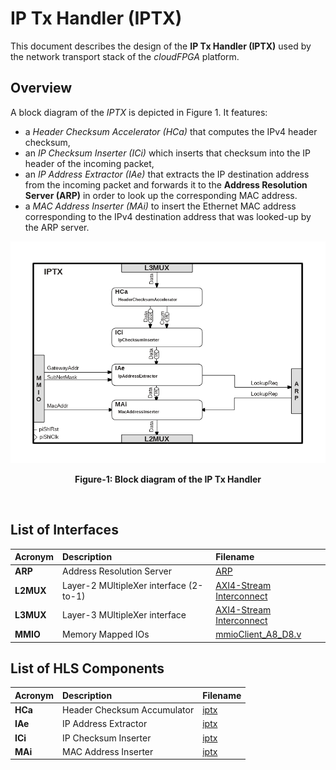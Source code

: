 # IP Tx Handler (IPTX)

This document describes the design of the **IP Tx Handler (IPTX)** used by the network transport stack of the *cloudFPGA* platform.

## Overview
A block diagram of the *IPTX* is depicted in Figure 1. It features: 
  - a *Header Checksum Accelerator (HCa)* that computes the IPv4 header checksum,
  - an *IP Checksum Inserter (ICi)* which inserts that checksum into the IP header of the incoming packet,
  - an *IP Address Extractor (IAe)* that extracts the IP destination address from the incoming packet and forwards it 
  to the **Address Resolution Server (ARP)** in order to look up the corresponding MAC address.
  - a *MAC Address Inserter (MAi)* to insert the Ethernet MAC address corresponding to the IPv4 destination address that
   was looked-up by the ARP server.

![Block diagram of the IPTX](https://github.com/cloudFPGA/cFDK/blob/main/DOC/NTS/./images/Fig-IPTX-Structure.bmp?raw=true#center)
<p align="center"><b>Figure-1: Block diagram of the IP Tx Handler</b></p>
<br>

## List of Interfaces

| Acronym                                           | Description                                           | Filename
|:--------------------------------------------------|:------------------------------------------------------|:--------------
| **ARP**                                           | Address Resolution Server                             | [ARP](../../SRA/LIB/SHELL/LIB/hdl/nts/nts_TcpIp_Arp.vhd)
| **L2MUX**                                         | Layer-2 MUltipleXer interface (2-to-1)                | [AXI4-Stream Interconnect](https://www.xilinx.com/products/intellectual-property/axi4-stream_interconnect.html)
| **L3MUX**                                         | Layer-3 MUltipleXer interface                         | [AXI4-Stream Interconnect](https://www.xilinx.com/products/intellectual-property/axi4-stream_interconnect.html)
| **MMIO**                                          | Memory Mapped IOs                                     | [mmioClient_A8_D8.v](../SRA/LIB/SHELL/LIB/hdl/mmio/mmioClient_A8_D8.v)

## List of HLS Components

| Acronym       | Description                | Filename
|:--------------|:---------------------------|:--------------
| **HCa**       | Header Checksum Accumulator| [iptx](../../SRA/LIB/SHELL/LIB/hls/NTS/iptx/src/iptx.cpp)
| **IAe**       | IP Address Extractor       | [iptx](../../SRA/LIB/SHELL/LIB/hls/NTS/iptx/src/iptx.cpp)
| **ICi**       | IP Checksum Inserter       | [iptx](../../SRA/LIB/SHELL/LIB/hls/NTS/iptx/src/iptx.cpp)
| **MAi**       | MAC Address Inserter       | [iptx](../../SRA/LIB/SHELL/LIB/hls/NTS/iptx/src/iptx.cpp)
 

